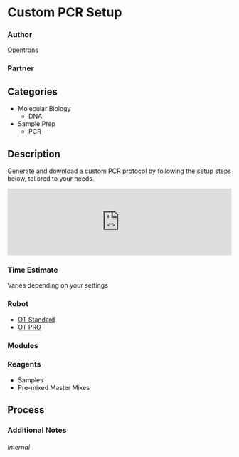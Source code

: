# Custom PCR Setup

### Author
[Opentrons](https://opentrons.com/)

### Partner

## Categories
* Molecular Biology
	* DNA
* Sample Prep
	* PCR

## Description
Generate and download a custom PCR protocol by following the setup steps below, tailored to your needs.

<iframe id="embedded-app" src="https://s3.amazonaws.com/opentrons-parametric-protocols/PCRQuestions.html" style="width: 100%; border: none;">
	<p>Your browser does not support iframes. Please try again with a more up-to-date browser.</p>
</iframe>

<script>
	console.log('hello from markdown.');

	// Create IE + others compatible event handler
	// Listen to message from child window
	window.addEventListener("message", function(e) {
		var origin = e.origin || e.originalEvent.origin; // Chrome support (uses originalEvent)

	  console.log('parent received message!:  ', {data: e.data, origin, e});

		// Set iframe height
		document.getElementById("embedded-app").height = parseInt(e.data, 10) * 1.1;
	}, false);
</script>

### Time Estimate
Varies depending on your settings

### Robot
* [OT Standard](https://opentrons.com/ot-one-standard)
* [OT PRO](https://opentrons.com/ot-one-pro)

### Modules

### Reagents
* Samples
* Pre-mixed Master Mixes

## Process

### Additional Notes



###### Internal
